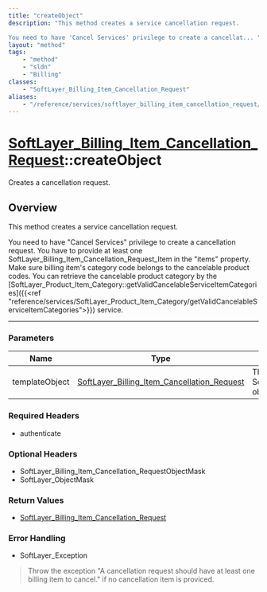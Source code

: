```yaml
---
title: "createObject"
description: "This method creates a service cancellation request. 

You need to have 'Cancel Services' privilege to create a cancellat... "
layout: "method"
tags:
    - "method"
    - "sldn"
    - "Billing"
classes:
    - "SoftLayer_Billing_Item_Cancellation_Request"
aliases:
    - "/reference/services/softlayer_billing_item_cancellation_request/createObject"
---
```

# [SoftLayer_Billing_Item_Cancellation_Request](/reference/services/SoftLayer_Billing_Item_Cancellation_Request)::createObject


Creates a cancellation request.


## Overview 
This method creates a service cancellation request. 

You need to have "Cancel Services" privilege to create a cancellation request. You have to provide at least one SoftLayer_Billing_Item_Cancellation_Request_Item in the "items" property. Make sure billing item's category code belongs to the cancelable product codes. You can retrieve the cancelable product category by the [SoftLayer_Product_Item_Category::getValidCancelableServiceItemCategories]({{<ref "reference/services/SoftLayer_Product_Item_Category/getValidCancelableServiceItemCategories">}}) service. 

-----

### Parameters 
|Name | Type | Description |
| --- | --- | --- |
|templateObject| <a href='/reference/datatypes/SoftLayer_Billing_Item_Cancellation_Request'>SoftLayer_Billing_Item_Cancellation_Request </a>| The SoftLayer_Billing_Item_Cancellation_Request object that you wish to create.|


### Required Headers
* authenticate


### Optional Headers
* SoftLayer_Billing_Item_Cancellation_RequestObjectMask
* SoftLayer_ObjectMask

### Return Values
* <a href='/reference/datatypes/SoftLayer_Billing_Item_Cancellation_Request'>SoftLayer_Billing_Item_Cancellation_Request </a>



### Error Handling

* SoftLayer_Exception 

> Throw the exception "A cancellation request should have at least one billing item to cancel." if no cancellation item is proviced. 



